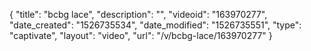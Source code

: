 {
    "title": "bcbg lace",
    "description": "",
    "videoid": "163970277",
    "date_created": "1526735534",
    "date_modified": "1526735551",
    "type": "captivate",
    "layout": "video",
    "url": "\/v\/bcbg-lace\/163970277"
}